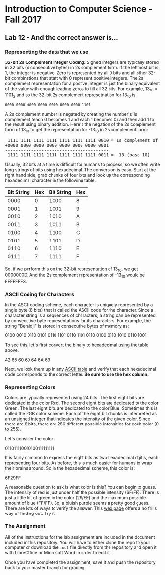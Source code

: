 # Introduction to Computer Science - Fall 2017

## Lab 12 - And the correct answer is...

### Representing the data that we use

**32-bit 2s Complement Integer Coding:** Signed integers are typically stored in 32 bits (4 consecutive bytes) in 2s complement form. If the leftmost bit is 1, the integer is negative. Zero is represented by all 0 bits and all other 32-bit combinations that start with 0 represent positive integers. The 2s complement representation for a postive integer is just the binary equivalent of the value with enough leading zeros to fill all 32 bits. For example, 13<sub>10</sub> = 1101<sub>2</sub> and so the 32-bit 2s complement represetnation for 13<sub>10</sub> is

`0000 0000 0000 0000 0000 0000 0000 1101`

A 2s complement number is negated by creating the number's 1s complement (each 0 becomes 1 and each 1 becomes 0) and then add 1 to the result using binary addition. Here's the negation of the 2s complement form of 13<sub>10</sub> to get the representation for -13<sub>10</sub> in 2s complement form:

<pre>
 1111 1111 1111 1111 1111 1111 1111 0010 = 1s complement of 13 (base 10)
+0000 0000 0000 0000 0000 0000 0000 0001
----------------------------------------
 1111 1111 1111 1111 1111 1111 1111 0011 = -13 (base 10)
</pre>

Usually, 32 bits at a time is difficult for humans to process, so we often write long strings of bits using hexadecimal. The conversion is easy. Start at the right hand side, grab chunks of four bits and look up the corresponding hexadecimal character in the following table.

| Bit String | Hex | Bit String | Hex |
|------------|-----|------------|-----|
| 0000       | 0   | 1000       | 8   |
| 0001       | 1   | 1001       | 9   |
| 0010       | 2   | 1010       | A   |
| 0011       | 3   | 1011       | B   |
| 0100       | 4   | 1100       | C   |
| 0101       | 5   | 1101       | D   |
| 0110       | 6   | 1110       | E   |
| 0111       | 7   | 1111       | F   |

So, if we perform this on the 32-bit representation of 13<sub>10</sub>, we get 0000000D. And the 2s complement representation of -13<sub>10</sub> would be FFFFFFF3.

### ASCII Coding for Characters

In the ASCII coding scheme, each character is uniquely represented by a single byte (8 bits) that is called the ASCII code for the character. Since a character string is a sequences of characters, a string can be represented by consecutive byte representations for its characters. For example, the string "Bemidji" is stored in consecutive bytes of memory as:

0100 0010 0110 0101 0110 1101 0110 1101 0110 0100 0110 1010 0110 1001

To see this, let's first convert the binary to hexadecimal using the table above.

42 65 60 69 64 6A 69

Next, we look them up in any [ASCII table](http://www.asciitable.com/) and verify that each hexadecimal code corresponds to the correct letter. **Be sure to use the hex column.**

### Representing Colors

Colors are typically represented using 24 bits. The first eight bits are dedicated to the color Red. The second eight bits are dedicated to the color Green. The last eight bits are dedicated to the color Blue. Sometimes this is called the RGB color scheme. Each of the eight bit chunks is interpreted as an unsigned integer that indicates the intensity of the given color. Since there are 8 bits, there are 256 different possible intensities for each color (0 to 255).

Let's consider the color

011011110010100111111111

It is fairly common to express the eight bits as two hexadecimal dgitis, each representing four bits. As before, this is much easier for humans to wrap their brains around. So in the hexadecimal scheme, this color is:

6F29FF

A reasonable question to ask is what color is this? You can begin to guess. The intensity of red is just under half the possible intensity (6F/FF). There is just a little bit of green in the color (29/FF) and the maximum possible amount of blue (FF/FF). So, a bluish purple seems a pretty good guess. There are lots of ways to verify the answer. This [web page](http://itech190.erickuha.com/representation/color.html) offers a no frills way of finding out. Try it.

### The Assignment

All of the instructions for the lab assignment are included in the document included in this repository. You will have to either clone the repo to your computer or download the `.odt` file directly from the repository and open it with LibreOffice or Microsoft Word in order to edit it.

Once you have completed the assignment, save it and push the repository back to your master branch for grading.
